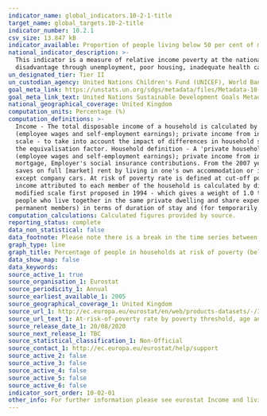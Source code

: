 ```yaml
---
indicator_name: global_indicators.10-2-1-title
target_name: global_targets.10-2-title
indicator_number: 10.2.1
csv_size: 13.847 kB
indicator_available: Proportion of people living below 50 per cent of median income, by age and sex
national_indicator_description: >-
  This indicator is a measure of relative income poverty at the national level. It measures how far individuals are from the median standard of living, approximating a measure of social exclusion. Persons living in relative poverty often experience many other forms of social and economic
  disadvantage through unemployment, poor housing, inadequate health care and barriers in accessing education and economic, social, political and cultural activities, which can result from social stigmatisation.
un_designated_tier: Tier II
un_custodian_agency: United Nations Children's Fund (UNICEF), World Bank (WB)
goal_meta_link: https://unstats.un.org/sdgs/metadata/files/Metadata-10-02-01.pdf
goal_meta_link_text: United Nations Sustainable Development Goals Metadata (PDF 4.0 MB)
national_geographical_coverage: United Kingdom
computation_units: Percentage (%)
computation_definitions: >-
  Income - The total disposable income of a household is calculated by adding together the personal income received by all of household members plus income received at household level. Missing income information is imputed. Disposable household income includes - all income from work
  (employee wages and self-employment earnings); private income from investment and property; transfers between households; all social transfers received in cash including old-age pensions. At risk of poverty rate is defined at cut-off point - 50% of median equivalised income. Equivalence
  scale - to take into account the impact of differences in household size and composition, the total disposable household income is "equivalised". The equivalised income attributed to each member of the household is calculated by dividing the total disposable income of the household by
  the equivalisation factor. Household definition - A 'private household' means "a person living alone or a group of people who live together in the same private dwelling and share expenditures, including the joint provision of the essentials of living. includes - all income from work
  (employee wages and self-employment earnings); private income from investment and property; transfers between households; all social transfers received in cash including old-age pensions. Note - Some of the income components are mandatory only from 2007 - Imputed rent, Interest paid on
  mortgage, Employer's social insurance contributions. From the 2007 year on, all countries have to supply gross income information. The current definition of total household disposable income used for the calculation of EU-SILC based indicators excludes - imputed rent (i.e. money that one
  saves on full [market] rent by living in one's own accommodation or in accommodation rented at a price that is lower than the market rent); non monetary income components, in particular value of goods produced for own consumption, social transfers in kind and non-cash employee income
  except company cars. At risk of poverty rate is defined at cut-off point - 50% of median equivalised income. Equivalence scale - to take into account the impact of differences in household size and composition, the total disposable household income is "equivalised". The equivalised
  income attributed to each member of the household is calculated by dividing the total disposable income of the household by the equivalisation factor. Equivalisation factors can be determined in various ways. Eurostat applies an equivalisation factor calculated according to the OECD-
  modified scale first proposed in 1994 - which gives a weight of 1.0 to the first person aged 14 or more, a weight of 0.5 to other persons aged 14 or more and a weight of 0.3 to persons aged 0-13. Household definition - A 'private household' means "a person living alone or a group of
  people who live together in the same private dwelling and share expenditures, including the joint provision of the essentials of living". EU-SILC implementing regulation number 1983/2003 on updated definitions, defines households in terms of sharing household expenses and (for non-
  permanent members) in terms of duration of stay and (for temporarily absent members) in terms of duration of absence.
computation_calculations: Calculated figures provided by source.
reporting_status: complete
data_non_statistical: false
data_footnote: Please note there is a break in the time series between 2016 and 2017
graph_type: line
graph_title: Percentage of people in households at risk of poverty (below 50% of median UK household income)
data_show_map: false
data_keywords:  
source_active_1: true
source_organisation_1: Eurostat
source_periodicity_1: Annual
source_earliest_available_1: 2005
source_geographical_coverage_1: United Kingdom
source_url_1: http://ec.europa.eu/eurostat/en/web/products-datasets/-/ILC_LI02
source_url_text_1: At-risk-of-poverty rate by poverty threshold, age and sex - EU-SILC survey 
source_release_date_1: 20/08/2020
source_next_release_1: TBC
source_statistical_classification_1: Non-Official
source_contact_1: http://ec.europa.eu/eurostat/help/support
source_active_2: false
source_active_3: false
source_active_4: false
source_active_5: false
source_active_6: false
indicator_sort_order: 10-02-01
other_info: For further information please see eurostat Income and living conditions: http://ec.europa.eu/eurostat/cache/metadata/en/ilc_esms.htm Data follows the UN specification for this indicator. This indicator has been identified in collaboration with topic experts.
---
```


